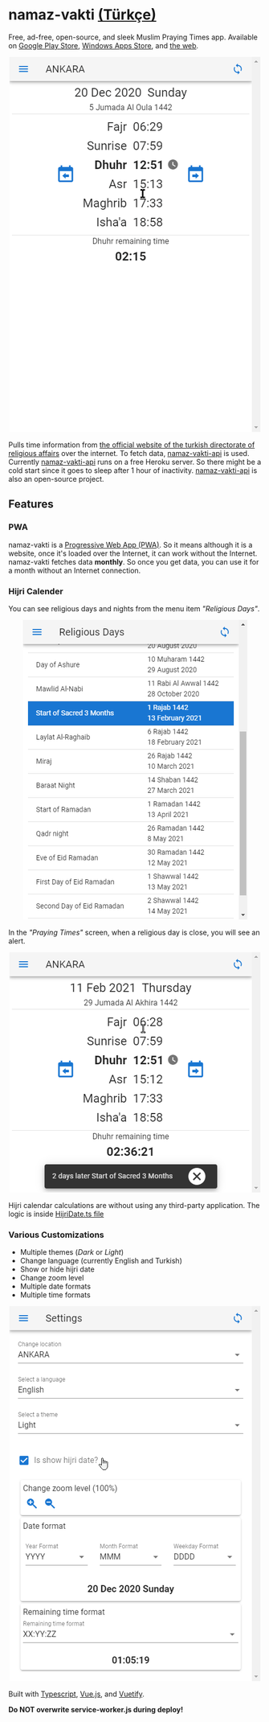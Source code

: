 # namaz-vakti [(Türkçe)](BENİOKU.md) 
Free, ad-free, open-source, and sleek Muslim Praying Times app. Available on [Google Play Store](https://play.google.com/store/apps/details?id=io.kevn.namaz_vakti), [Windows Apps Store](https://www.microsoft.com/en-us/p/namaz-vakti/9p6rv2n2mrbv), and [the web](https://canbax.github.io/namaz-vakti/).

<p align="center">
  <img src="doc/show-case.gif" title="religious days and nights"/>
</p>

Pulls time information from [the official website of the turkish directorate of religious affairs](https://namazvakitleri.diyanet.gov.tr/en-US) over the internet. To fetch data, [namaz-vakti-api](https://github.com/canbax/namaz-vakti-api) is used. Currently [namaz-vakti-api](https://github.com/canbax/namaz-vakti-api) runs on a free Heroku server. So there might be a cold start since it goes to sleep after 1 hour of inactivity. [namaz-vakti-api](https://github.com/canbax/namaz-vakti-api) is also an open-source project.

## Features
### PWA
namaz-vakti is a [Progressive Web App (PWA)](https://developer.mozilla.org/en-US/docs/Web/Progressive_web_apps). So it means although it is a website, once it's loaded over the Internet, it can work without the Internet. namaz-vakti fetches data **monthly**. So once you get data, you can use it for a month without an Internet connection.

### Hijri Calender
You can see religious days and nights from the menu item _"Religious Days"_.
<p align="center">
  <img src="doc/religious-dates.png" title="religious days and nights"/>
</p>

In the _"Praying Times"_ screen, when a religious day is close, you will see an alert.
<p align="center">
  <img src="doc/alert-religious-day.png" title="religious days and nights"/>
</p>

Hijri calendar calculations are without using any third-party application. The logic is inside [HijriDate.ts file](https://github.com/canbax/namaz-vakti/blob/master/src/HijriDate.ts)

### Various Customizations
- Multiple themes (_Dark_ or _Light_)
- Change language (currently English and Turkish)
- Show or hide hijri date
- Change zoom level
- Multiple date formats
- Multiple time formats

<p align="center">
  <img src="doc/settings.png" title="Settings"/>
</p>

Built with [Typescript](https://www.typescriptlang.org), [Vue.js](https://vuejs.org), and [Vuetify](https://vuetifyjs.com/en). 

**Do NOT overwrite service-worker.js during deploy!**
